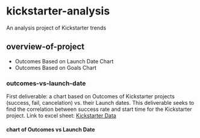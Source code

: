 # kickstarter-analysis
An analysis project of Kickstarter trends

## overview-of-project
* Outcomes Based on Launch Date Chart
* Outcomes Based on Goals Chart

### outcomes-vs-launch-date
  First deliverable: a chart based on Outcomes of Kickstarter projects (success, fail, cancelation) vs. their Launch dates. This deliverable seeks to find the correlation between success rate and start time for the Kickstarter project. Link to excel sheet: [Kickstarter Data](https://github.com/zhangkevq/kickstarter-analysis/blob/main/Resources.zip)
  
#### chart of Outcomes vs Launch Date
